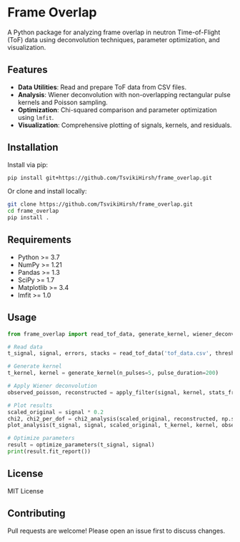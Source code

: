 # Frame Overlap

A Python package for analyzing frame overlap in neutron Time-of-Flight (ToF) data using deconvolution techniques, parameter optimization, and visualization.

## Features
- **Data Utilities**: Read and prepare ToF data from CSV files.
- **Analysis**: Wiener deconvolution with non-overlapping rectangular pulse kernels and Poisson sampling.
- **Optimization**: Chi-squared comparison and parameter optimization using `lmfit`.
- **Visualization**: Comprehensive plotting of signals, kernels, and residuals.

## Installation
Install via pip:
```bash
pip install git+https://github.com/TsvikiHirsh/frame_overlap.git
```

Or clone and install locally:
```bash
git clone https://github.com/TsvikiHirsh/frame_overlap.git
cd frame_overlap
pip install .
```

## Requirements
- Python >= 3.7
- NumPy >= 1.21
- Pandas >= 1.3
- SciPy >= 1.7
- Matplotlib >= 3.4
- lmfit >= 1.0

## Usage
```python
from frame_overlap import read_tof_data, generate_kernel, wiener_deconvolution, plot_analysis, optimize_parameters

# Read data
t_signal, signal, errors, stacks = read_tof_data('tof_data.csv', threshold=30)

# Generate kernel
t_kernel, kernel = generate_kernel(n_pulses=5, pulse_duration=200)

# Apply Wiener deconvolution
observed_poisson, reconstructed = apply_filter(signal, kernel, stats_fraction=0.2, noise_power=0.05)

# Plot results
scaled_original = signal * 0.2
chi2, chi2_per_dof = chi2_analysis(scaled_original, reconstructed, np.sqrt(observed_poisson))
plot_analysis(t_signal, signal, scaled_original, t_kernel, kernel, observed_poisson, reconstructed, scaled_original - reconstructed, chi2_per_dof)

# Optimize parameters
result = optimize_parameters(t_signal, signal)
print(result.fit_report())
```

## License
MIT License

## Contributing
Pull requests are welcome! Please open an issue first to discuss changes.